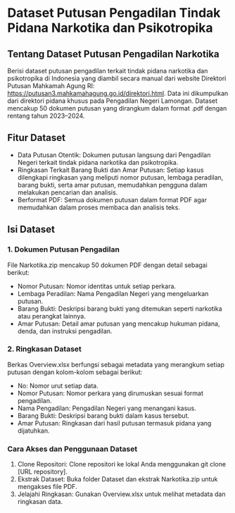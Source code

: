 # Dataset Putusan Pengadilan Tindak Pidana Narkotika dan Psikotropika

## Tentang Dataset Putusan Pengadilan Narkotika

Berisi dataset putusan pengadilan terkait tindak pidana narkotika dan psikotropika di Indonesia yang diambil secara manual dari website Direktori Putusan Mahkamah Agung RI: https://putusan3.mahkamahagung.go.id/direktori.html. Data ini dikumpulkan dari direktori pidana khusus pada Pengadilan Negeri Lamongan. Dataset mencakup 50 dokumen putusan yang dirangkum dalam format .pdf dengan rentang tahun 2023–2024.

## Fitur Dataset

- Data Putusan Otentik: Dokumen putusan langsung dari Pengadilan Negeri terkait tindak pidana narkotika dan psikotropika.
- Ringkasan Terkait Barang Bukti dan Amar Putusan: Setiap kasus dilengkapi ringkasan yang meliputi nomor putusan, lembaga peradilan, barang bukti, serta amar putusan, memudahkan pengguna dalam melakukan pencarian dan analisis.
- Berformat PDF: Semua dokumen putusan dalam format PDF agar memudahkan dalam proses membaca dan analisis teks.

## Isi Dataset

### 1. Dokumen Putusan Pengadilan
File Narkotika.zip mencakup 50 dokumen PDF dengan detail sebagai berikut:

  - Nomor Putusan: Nomor identitas untuk setiap perkara.
  - Lembaga Peradilan: Nama Pengadilan Negeri yang mengeluarkan putusan.
  - Barang Bukti: Deskripsi barang bukti yang ditemukan seperti narkotika atau perangkat lainnya.
  - Amar Putusan: Detail amar putusan yang mencakup hukuman pidana, denda, dan instruksi pengadilan.

### 2. Ringkasan Dataset

Berkas Overview.xlsx berfungsi sebagai metadata yang merangkum setiap putusan dengan kolom-kolom sebagai berikut:

  - No: Nomor urut setiap data.
  - Nomor Putusan: Nomor perkara yang dirumuskan sesuai format pengadilan.
  - Nama Pengadilan: Pengadilan Negeri yang menangani kasus.
  - Barang Bukti: Deskripsi barang bukti dalam kasus tersebut.
  - Amar Putusan: Ringkasan dari hasil putusan termasuk pidana yang dijatuhkan.

### Cara Akses dan Penggunaan Dataset

1. Clone Repositori: Clone repositori ke lokal Anda menggunakan git clone [URL repository].
2. Ekstrak Dataset: Buka folder Dataset dan ekstrak Narkotika.zip untuk mengakses file PDF.
3. Jelajahi Ringkasan: Gunakan Overview.xlsx untuk melihat metadata dan ringkasan data.
